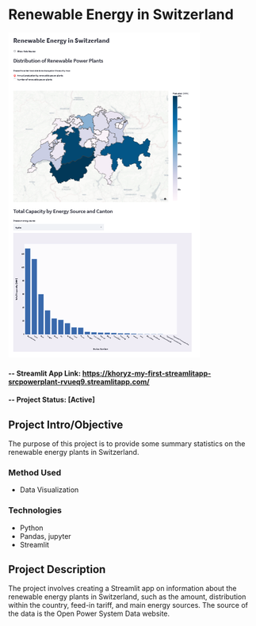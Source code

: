 # Renewable Energy in Switzerland

![Screenshot of Streamlit app](reports/img/Streamlit_app.png)

#### -- Streamlit App Link: https://khoryz-my-first-streamlitapp-srcpowerplant-rvueq9.streamlitapp.com/
#### -- Project Status: [Active]

## Project Intro/Objective
The purpose of this project is to provide some summary statistics on the renewable energy plants in Switzerland.

### Method Used
* Data Visualization

### Technologies
* Python
* Pandas, jupyter
* Streamlit

## Project Description
The project involves creating a Streamlit app on information about the renewable energy plants in Switzerland, such as the amount, distribution within the country, feed-in tariff, and main energy sources. The source of the data is the Open Power System Data website.
